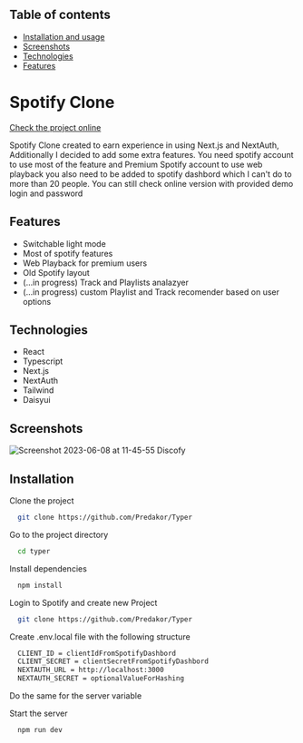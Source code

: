 ## Table of contents

- [Installation and usage](#Installation)
- [Screenshots](#Screenshots)
- [Technologies](#Technologies)
- [Features](#Features)

# Spotify Clone

[Check the project online](https://spotify-web-player-sandy.vercel.app/)

Spotify Clone created to earn experience in using Next.js and NextAuth, Additionally I decided to add some extra features. You need spotify account to use most of the feature and Premium Spotify account to use web playback you also need to be added to spotify dashbord which I can't do to more than 20 people. You can still check online version with provided demo login and password

## Features

- Switchable light mode
- Most of spotify features
- Web Playback for premium users
- Old Spotify layout
- (...in progress) Track and Playlists analazyer
- (...in progress) custom Playlist and Track recomender based on user options

## Technologies

- React
- Typescript
- Next.js
- NextAuth
- Tailwind
- Daisyui

## Screenshots

![Screenshot 2023-06-08 at 11-45-55 Discofy](https://github.com/Predakor/spotify-web-player/assets/86599904/091504a2-a4dc-4ddc-8cb5-0087658a7d53)

## Installation

Clone the project

```bash
  git clone https://github.com/Predakor/Typer
```

Go to the project directory

```bash
  cd typer
```

Install dependencies

```bash
  npm install
```

Login to Spotify and create new Project

```bash
  git clone https://github.com/Predakor/Typer
```

Create .env.local file with the following structure

```bash
  CLIENT_ID = clientIdFromSpotifyDashbord
  CLIENT_SECRET = clientSecretFromSpotifyDashbord
  NEXTAUTH_URL = http://localhost:3000
  NEXTAUTH_SECRET = optionalValueForHashing
```

Do the same for the server variable

Start the server

```bash
  npm run dev
```
